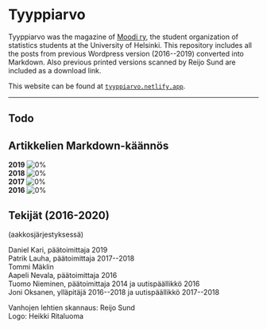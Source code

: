 # Tyyppiarvo

Tyyppiarvo was the magazine of [Moodi ry](https://blogs.helsinki.fi/moodi-ry/), the student organization of statistics students at the University of Helsinki. This repository includes all the posts from previous Wordpress version (2016--2019) converted into Markdown. Also previous printed versions scanned by Reijo Sund are included as a download link.

This website can be found at [`tyyppiarvo.netlify.app`](https://tyyppiarvo.netlify.app/).

---

## Todo

## Artikkelien Markdown-käännös

**2019** ![0%](https://progress-bar.dev/0)  
**2018** ![0%](https://progress-bar.dev/0)  
**2017** ![0%](https://progress-bar.dev/0)  
**2016** ![0%](https://progress-bar.dev/0)


## Tekijät (2016-2020)

(aakkosjärjestyksessä)

Daniel Kari, päätoimittaja 2019  
Patrik Lauha, päätoimittaja 2017--2018  
Tommi Mäklin  
Aapeli Nevala, päätoimittaja 2016  
Tuomo Nieminen, päätoimittaja 2014 ja uutispäällikkö 2016  
Joni Oksanen, ylläpitäjä 2016--2018 ja uutispäällikkö 2017--2018  

Vanhojen lehtien skannaus: Reijo Sund  
Logo: Heikki Ritaluoma  
